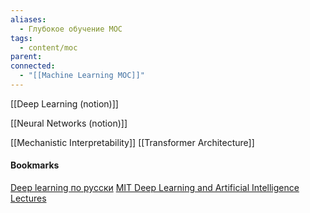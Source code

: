 ```yaml
---
aliases:
  - Глубокое обучение МОС
tags:
  - content/moc
parent: 
connected:
  - "[[Machine Learning MOC]]"
---
```


[[Deep Learning (notion)]]

[[Neural Networks (notion)]]


[[Mechanistic Interpretability]]
[[Transformer Architecture]]







#### Bookmarks
[Deep learning по русски](https://dlcourse.ai)
[MIT Deep Learning and Artificial Intelligence Lectures](https://deeplearning.mit.edu)


